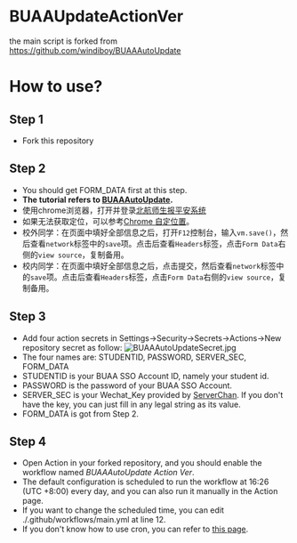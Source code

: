 # BUAAUpdateActionVer
the main script is forked from https://github.com/windiboy/BUAAAutoUpdate

# How to use?
## Step 1
- Fork this repository
## Step 2
- You should get FORM_DATA first at this step.
- **The tutorial refers to [BUAAAutoUpdate](https://github.com/windiboy/BUAAAutoUpdate).**
- 使用chrome浏览器，打开并登录[北航师生报平安系统](https://app.buaa.edu.cn/site/buaaStudentNcov/index)
- 如果无法获取定位，可以参考[Chrome 自定位置](https://blog.csdn.net/u010844189/article/details/81163438)。
- 校外同学：在页面中填好全部信息之后，打开`F12`控制台，输入`vm.save()`，然后查看`network`标签中的`save`项。点击后查看`Headers`标签，点击`Form Data`右侧的`view source`，复制备用。
- 校内同学：在页面中填好全部信息之后，点击提交，然后查看`network`标签中的`save`项。点击后查看`Headers`标签，点击`Form Data`右侧的`view source`，复制备用。
## Step 3
- Add four action secrets in Settings->Security->Secrets->Actions->New repository secret as follow:
![BUAAAutoUpdateSecret.jpg](https://s2.loli.net/2022/07/05/pRWwYiA4Ovx2hBZ.jpg)
- The four names are: STUDENTID, PASSWORD, SERVER_SEC, FORM_DATA
- STUDENTID is your BUAA SSO Account ID, namely your student id.
- PASSWORD is the password of your BUAA SSO Account.
- SERVER_SEC is your Wechat_Key provided by [ServerChan](https://sct.ftqq.com/). If you don't have the key, you can just fill in any legal string as its value.
- FORM_DATA is got from Step 2.
## Step 4
- Open Action in your forked repository, and you should enable the workflow named *BUAAAutoUpdate Action Ver*.
- The default configuration is scheduled to run the workflow at 16:26 (UTC +8:00) every day, and you can also run it manually in the Action page.
- If you want to change the scheduled time, you can edit ./.github/workflows/main.yml at line 12.
- If you don't know how to use cron, you can refer to [this page](https://docs.github.com/cn/actions/using-workflows/events-that-trigger-workflows#schedule).
